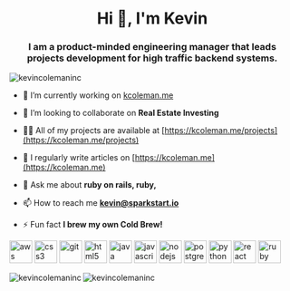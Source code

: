 <h1 align="center">Hi 👋, I'm Kevin</h1>
<h3 align="center">I am a product-minded engineering manager that leads projects development for high traffic backend systems.</h3>

<p align="left"> <img src="https://komarev.com/ghpvc/?username=kevincolemaninc" alt="kevincolemaninc" /> </p>

- 🔭 I’m currently working on [kcoleman.me](https://www.kcoleman.me/)

- 👯 I’m looking to collaborate on **Real Estate Investing**

- 👨‍💻 All of my projects are available at [https://kcoleman.me/projects](https://kcoleman.me/projects)

- 📝 I regularly write articles on [https://kcoleman.me](https://kcoleman.me)

- 💬 Ask me about **ruby on rails, ruby,**

- 📫 How to reach me **kevin@sparkstart.io**

- ⚡ Fun fact **I brew my own Cold Brew!**

<p align="left"><img src="https://devicons.github.io/devicon/devicon.git/icons/amazonwebservices/amazonwebservices-original-wordmark.svg" alt="aws" width="40" height="40"/> <img src="https://devicons.github.io/devicon/devicon.git/icons/css3/css3-original-wordmark.svg" alt="css3" width="40" height="40"/> <img src="https://www.vectorlogo.zone/logos/git-scm/git-scm-icon.svg" alt="git" width="40" height="40"/> <img src="https://devicons.github.io/devicon/devicon.git/icons/html5/html5-original-wordmark.svg" alt="html5" width="40" height="40"/> <img src="https://devicons.github.io/devicon/devicon.git/icons/java/java-original-wordmark.svg" alt="java" width="40" height="40"/> <img src="https://devicons.github.io/devicon/devicon.git/icons/javascript/javascript-original.svg" alt="javascript" width="40" height="40"/> <img src="https://devicons.github.io/devicon/devicon.git/icons/nodejs/nodejs-original-wordmark.svg" alt="nodejs" width="40" height="40"/> <img src="https://devicons.github.io/devicon/devicon.git/icons/postgresql/postgresql-original-wordmark.svg" alt="postgresql" width="40" height="40"/> <img src="https://devicons.github.io/devicon/devicon.git/icons/python/python-original.svg" alt="python" width="40" height="40"/> <img src="https://devicons.github.io/devicon/devicon.git/icons/react/react-original-wordmark.svg" alt="react" width="40" height="40"/> <img src="https://devicons.github.io/devicon/devicon.git/icons/ruby/ruby-original-wordmark.svg" alt="ruby" width="40" height="40"/></p><img align="left" src="https://github-readme-stats.vercel.app/api/top-langs/?username=kevincolemaninc&layout=compact&hide=html" alt="kevincolemaninc" />

<img align="center" src="https://github-readme-stats.vercel.app/api?username=kevincolemaninc&show_icons=true" alt="kevincolemaninc" />
